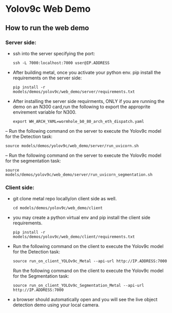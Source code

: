 # Yolov9c Web Demo

## How to run the web demo

### Server side:

- ssh into the server specifying the port:
  ```
  ssh -L 7000:localhost:7000 user@IP.ADDRESS
  ```

- After building metal, once you activate your python env. pip install the requirements on the server side:
  ```
  pip install -r models/demos/yolov9c/web_demo/server/requirements.txt
  ```

- After installing the server side requirments, ONLY if you are running the demo on an N300 card,run the following to export the approprite envirement variable for N300.
  ```
  export WH_ARCH_YAML=wormhole_b0_80_arch_eth_dispatch.yaml
  ```

– Run the following command on the server to execute the Yolov9c model for the Detection task:
  ```
  source models/demos/yolov9c/web_demo/server/run_uvicorn.sh
  ```

– Run the following command on the server to execute the Yolov9c model for the
segmentation task:

  ```
  source models/demos/yolov9c/web_demo/server/run_uvicorn_segmentation.sh
  ```

### Client side:

- git clone metal repo locally/on client side as well.
  ```
  cd models/demos/yolov9c/web_demo/client
  ```
- you may create a python virtual env and pip install the client side requirements.

  ```
  pip install -r models/demos/yolov9c/web_demo/client/requirements.txt
  ```

- Run the following command on the client to execute the Yolov9c model for the Detection task:
  ```
  source run_on_client_YOLOv9c_Metal --api-url http://IP.ADDRESS:7000
  ```

  Run the following command on the client to execute the Yolov9c model for the Segmentation task:
  ```
  source run_on_client_YOLOv9c_Segmentation_Metal --api-url http://IP.ADDRESS:7000
  ```

- a browser should automatically open and you will see the live object detection demo using your local camera.
